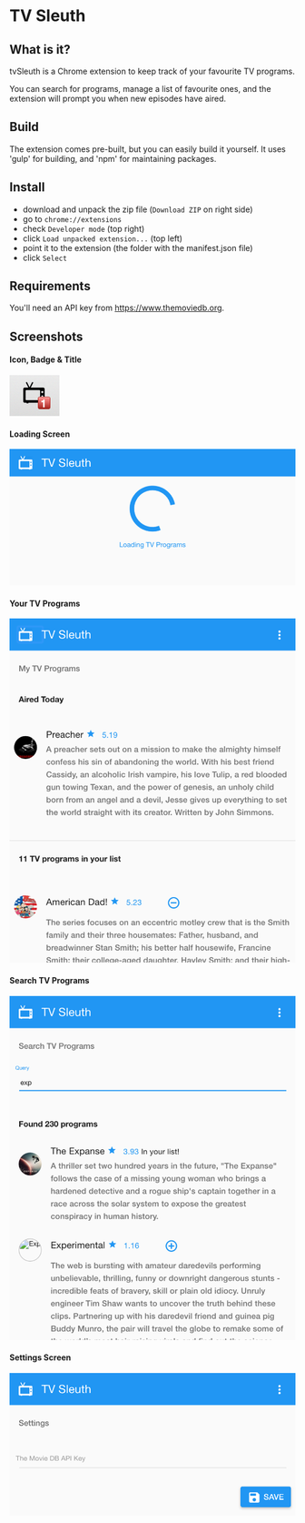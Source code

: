 # TV Sleuth

## What is it?

tvSleuth is a Chrome extension to keep track of your favourite TV programs.

You can search for programs, manage a list of favourite ones, and the extension will prompt you when new episodes have aired.

## Build

The extension comes pre-built, but you can easily build it yourself. It uses 'gulp' for building, and 'npm' for maintaining packages.

## Install

- download and unpack the zip file (`Download ZIP` on right side)
- go to `chrome://extensions`
- check `Developer mode` (top right)
- click `Load unpacked extension...` (top left)
- point it to the extension (the folder with the manifest.json file)
- click `Select`

## Requirements

You'll need an API key from https://www.themoviedb.org.

## Screenshots
#### Icon, Badge & Title
![Icon, Badge & Title](https://raw.githubusercontent.com/riencroonenborghs/tvSleuth/48589ae3053b50c5c4ea6948cfbcb78401f19b0a/screenshots/01-icon-badge-title.png "Icon, Badge & Title")

#### Loading Screen
![Loading](https://raw.githubusercontent.com/riencroonenborghs/tvSleuth/b6027175bcf6c4e65fca9407b719f6bd8b387eff/screenshots/02-loading.png "Loading")

#### Your TV Programs
![List](https://raw.githubusercontent.com/riencroonenborghs/tvSleuth/48589ae3053b50c5c4ea6948cfbcb78401f19b0a/screenshots/03-list.png "List")

#### Search TV Programs
![Search](https://raw.githubusercontent.com/riencroonenborghs/tvSleuth/fc3f390e490af0b90172729c3e7cd55729fd6b89/screenshots/04-search.png "Search")

#### Settings Screen
![Settings](https://raw.githubusercontent.com/riencroonenborghs/tvSleuth/b6027175bcf6c4e65fca9407b719f6bd8b387eff/screenshots/05-settings.png "Settings")